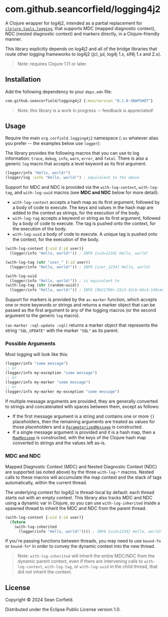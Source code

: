 # com.github.seancorfield/logging4j2

A Clojure wrapper for log4j2, intended as a partial replacement for
[`clojure.tools.logging`](https://github.com/clojure/tools.logging), that
supports MDC (mapped diagnostic context), NDC (nested diagnostic context)
and markers directly, in a Clojure-friendly manner.

This library explicitly depends on log4j2 and all of the bridge libraries
that route other logging frameworks to log4j2 (jcl, jul, log4j 1.x, slf4j 1.x and 2.x).

> Note: requires Clojure 1.11 or later.

## Installation

Add the following dependency to your `deps.edn` file:

```clojure
com.github.seancorfield/logging4j2 {:mvn/version "0.1.0-SNAPSHOT"}
```

> Note: this library is a work in progress -- feedback is appreciated!

## Usage

Require the main `org.corfield.logging4j2` namespace (`:as` whatever alias
you prefer -- the examples below use `logger`):

The library provides the following macros that you can use to log information:
`trace`, `debug`, `info`, `warn`, `error`, and `fatal`. There is also a
generic `log` macro that accepts a level keyword as its first argument.

```clojure
(logger/info "Hello, world!")
(logger/log :info "Hello, world!") ; equivalent to the above
```

Support for MDC and NDC is provided via the `with-log-context`, `with-log-tag`,
and `with-log-uuid` macros (see **MDC and NDC** below for more detail):

* `with-log-context` accepts a hash map as its first argument, followed by a
body of code to execute. The keys and values in the hash map are added to the
context as strings, for the execution of the body.
* `with-log-tag` accepts a keyword or string as its first argument, followed
by a body of code to execute. The tag is pushed onto the context, for
the execution of the body.
* `with-log-uuid` a body of code to execute. A unique tag is pushed onto the
context, for the execution of the body.

```clojure
(with-log-context {:uid (:id user)}
  (logger/info "Hello, world!")) ; INFO {uid=1234} Hello, world!

(with-log-tag (str "user_" (:id user))
  (logger/info "Hello, world!")) ; INFO [user_1234] Hello, world!

(with-log-uuid
  (logger/info "Hello, world!")) ; is equivalent to
(with-log-tag (str (random-uuid))
  (logger/info "Hello, world!")) ; INFO [8b21769c-33c5-42cb-b6c4-146ce8bb875f] Hello, world!
```

Support for markers is provided by the `as-marker` function, which accepts
one or more keywords or strings and returns a marker object that can be passed
as the first argument to any of the logging macros (or the second argument to
the generic `log` macro).

`(as-marker :sql-update :sql)` returns a marker object that represents the
string `"SQL_UPDATE"` with the marker `"SQL"` as its parent.

### Possible Arguments

Most logging will look like this:

```clojure
(logger/info "some message")
;; or
(logger/info my-exception "some message")
;; or
(logger/info my-marker "some message")
;; or
(logger/info my-marker my-exception "some message")
```

If multiple message arguments are provided, they are generally converted to
strings and concatenated with spaces between them, except as follows:

* If the first message argument is a string and contains one or more `{}`
placeholders, then the remaining arguments are treated as values for
those placeholders and a
[`ParameterizedMessage`](https://logging.apache.org/log4j/2.x/javadoc/log4j-api/org/apache/logging/log4j/message/ParameterizedMessage)
is constructed.
* If a single message argument is provided and it is a hash map, then a
[`MapMessage`](https://logging.apache.org/log4j/2.x/log4j-api/apidocs/org/apache/logging/log4j/message/MapMessage.html)
is constructed, with the keys of the Clojure hash map converted to strings and
the values left as-is.

### MDC and NDC

Mapped Diagnostic Context (MDC) and Nested Diagnostic Context (NDC) are supported
(as noted above) by the three `with-log-*` macros. Nested calls to these macros
will accumulate the map context and the stack of tags automatically, within
the current thread.

The underlying context for log4j2 is thread-local by default: each thread
starts out with an empty context. This library also tracks MDC and NDC using
a dynamic var in Clojure, so you can use `with-log-inherited` inside a spawned
thread to inherit the MDC and NDC from the parent thread.

```clojure
(with-log-context {:uid (:id user)}
  (future
    (with-log-inherited
      (logger/info "Hello, world!")))) ; INFO {uid=1234} Hello, world!
```

If you're passing functions between threads, you may need to use `bound-fn`
or `bound-fn*` in order to convey the dynamic context into the new thread.

> Note: `with-log-inherited` will inherit the entire MDC/NDC from the dynamic parent context, even if there are intervening calls to `with-log-context`, `with-log-tag`, or `with-log-uuid` in the child thread, that did not inherit the context.

## License

Copyright © 2024 Sean Corfield.

Distributed under the Eclipse Public License version 1.0.

